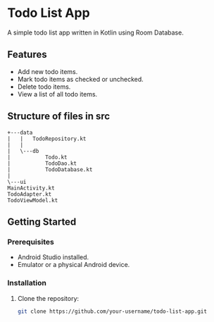 # Todo List App

A simple todo list app written in Kotlin using Room Database.

## Features

- Add new todo items.
- Mark todo items as checked or unchecked.
- Delete todo items.
- View a list of all todo items.

## Structure of files in src
```
+---data
|   |   TodoRepository.kt
|   |
|   \---db
|           Todo.kt
|           TodoDao.kt
|           TodoDatabase.kt
|
\---ui
MainActivity.kt
TodoAdapter.kt
TodoViewModel.kt
```

## Getting Started

### Prerequisites

- Android Studio installed.
- Emulator or a physical Android device.

### Installation

1. Clone the repository:

   ```bash
   git clone https://github.com/your-username/todo-list-app.git

